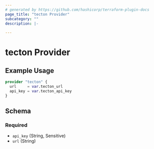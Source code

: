 ```yaml
---
# generated by https://github.com/hashicorp/terraform-plugin-docs
page_title: "tecton Provider"
subcategory: ""
description: |-
  
---
```


# tecton Provider



## Example Usage

```terraform
provider "tecton" {
  url     = var.tecton_url
  api_key = var.tecton_api_key
}
```

<!-- schema generated by tfplugindocs -->
## Schema

### Required

- `api_key` (String, Sensitive)
- `url` (String)
